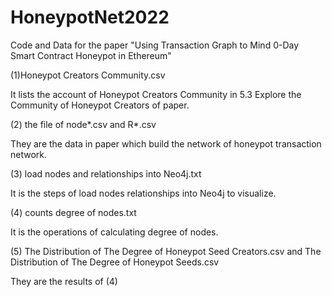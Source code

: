 # HoneypotNet2022
Code and Data for the paper "Using Transaction Graph to Mind 0-Day Smart Contract Honeypot in Ethereum" 

(1)Honeypot Creators Community.csv 

It lists the account of Honeypot Creators Community in 5.3 Explore the Community of Honeypot Creators of paper.

(2) the file of node*.csv and R*.csv 

They are the data in paper which build the network of honeypot transaction network.

(3) load nodes and relationships into Neo4j.txt

It is the steps of load nodes relationships into Neo4j to visualize.

(4) counts degree of nodes.txt    

It is the operations of calculating degree of nodes.

(5) The Distribution of The Degree of Honeypot Seed Creators.csv and The Distribution of The Degree of Honeypot Seeds.csv

They are the results of (4)




